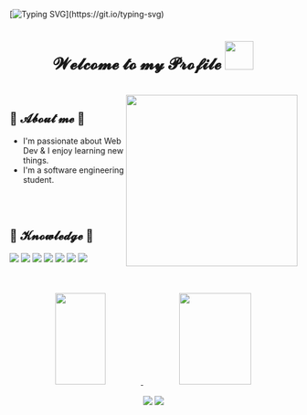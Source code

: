      
[![Typing SVG](https://readme-typing-svg.herokuapp.com?font=Dancing+Script&size=50&pause=2000&color=E974AF&background=FFFFFF00&center=true&vCenter=true&width=1000&height=60&lines=Hey%2C+I'm+Jessica!)](https://git.io/typing-svg)

<h1 align="center">𝓦𝓮𝓵𝓬𝓸𝓶𝓮 𝓽𝓸 𝓶𝔂 𝓟𝓻𝓸𝓯𝓲𝓵𝓮  <img src="https://media.giphy.com/media/mGcNjsfWAjY5AEZNw6/giphy.gif" width="50"></h1>

<div>
<br>
 <div align="center" height="300">
<img src="https://i.pinimg.com/originals/61/2b/8c/612b8c27f15c63c08052d8de2c1bb15b.gif" align="right" widht="200" height="300">
</div>
<h2 align="left"> 💭 𝓐𝓫𝓸𝓾𝓽 𝓶𝓮 💭</h2>
     
 - I'm passionate about Web Dev & I enjoy learning new things.
 - I'm a software engineering student.

</div>
<br><br>

<h2 align="left">📇 𝓚𝓷𝓸𝔀𝓵𝓮𝓭𝓰𝓮 📇</h2>
 <div>
<img src="https://img.shields.io/badge/HTML-239120?style=for-the-badge&logo=html5&logoColor=white"> 
<img src="https://img.shields.io/badge/CSS3-1572B6?style=for-the-badge&logo=css3&logoColor=white">
<img src="https://img.shields.io/badge/JavaScript-323330?style=for-the-badge&logo=javascript&logoColor=F7DF1E">
<img src="https://img.shields.io/badge/Node.js-43853D?style=for-the-badge&logo=node.js&logoColor=white">
<img src="https://img.shields.io/badge/Bootstrap-563D7C?style=for-the-badge&logo=bootstrap&logoColor=white">
<img src="https://img.shields.io/badge/Sass-CC6699?style=for-the-badge&logo=sass&logoColor=white">
<img src="https://img.shields.io/badge/React-20232A?style=for-the-badge&logo=react&logoColor=61DAFB">
</div>
<br>
<br><br>
<div align="center">
  <a href="https://github.com/jessicaarf">
  <img width="42%" height="160em" src="https://github-readme-stats.vercel.app/api?username=jessicaarf&show_icons=true&theme=dracula&include_all_commits=true&count_private=true"/>
  <img width="50%" height="160em" src="https://github-readme-stats.vercel.app/api/top-langs/?username=jessicaarf&layout=compact&langs_count=7&theme=dracula"/>
</div>
<br>

<div align="center">
<a href = "mailto:jessicalealarf8@gmail.com"><img src="https://img.shields.io/badge/-Gmail-%23333?style=for-the-badge&logo=gmail&logoColor=white" target="_blank"></a>
<a href="https://www.linkedin.com/in/jessica-arf-5492b5177" target="_blank"><img src="https://img.shields.io/badge/-LinkedIn-%230077B5?style=for-the-badge&logo=linkedin&logoColor=white&color=palevioletred" target="_blank">
</div>
